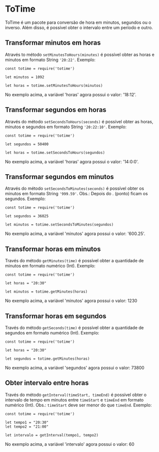# ToTime
ToTime é um pacote para conversão de hora em minutos, segundos ou o inverso. Além disso, é possível obter o intervalo entre um período e outro.

## Transformar minutos em horas
Através to método `setMinutesToHours(minutes)` é possível obter as horas e minutos em formato String `'20:22'`.
Exemplo:
```
const totime = require('totime')

let minutos = 1092

let horas = totime.setMinutesToHours(minutos)
```
No exemplo acima, a variável 'horas' agora possui o valor: '18:12'.

## Transformar segundos em horas
Através do método `setSecondsToHours(seconds)` é possível obter as horas, minutos e segundos em formato String `'20:22:10'`.
Exemplo:
```
const totime = require('totime')

let segundos = 50400

let horas = totime.setSecondsToHours(segundos)
```
No exemplo acima, a variável 'horas' agora possui o valor: '14:0:0'.

## Transformar segundos em minutos
Através do método `setSecondsToMinutes(seconds)` é possível obter os minutos em formato String `'999.59'`. Obs.: Depois do . (ponto) ficam os segundos.
Exemplo:
```
const totime = require('totime')

let segundos = 36025

let minutos = totime.setSecondsToMinutes(segundos)
```
No exemplo acima, a variável 'minutos' agora possui o valor: '600.25'.


## Transformar horas em minutos
Través do método `getMinutes(time)` é possível obter a quantidade de minutos em formato numérico (Int). Exemplo:
```
const totime = require('totime')

let horas = "20:30"

let minutos = totime.getMinutes(horas)
```
No exemplo acima, a variável 'minutos' agora possui o valor: 1230


## Transformar horas em segundos
Través do método `getSeconds(time)` é possível obter a quantidade de segundos em formato numérico (Int). Exemplo:
```
const totime = require('totime')

let horas = "20:30"

let segundos = totime.getMinutes(horas)
```
No exemplo acima, a variável 'segundos' agora possui o valor: 73800


## Obter intervalo entre horas
Través do método `getInterval(timeStart, timeEnd)` é possível obter o intervalo de tempo em minutos entre `timeStart` e `timeEnd` em formato numérico (Int). Obs.: `timeStart` deve ser menor do que `timeEnd`. Exemplo:
```
const totime = require('totime')

let tempo1 = "20:30"
let tempo2 = "21:00"

let intervalo = getInterval(tempo1, tempo2)
```
No exemplo acima, a variável 'intervalo' agora possui o valor: 60